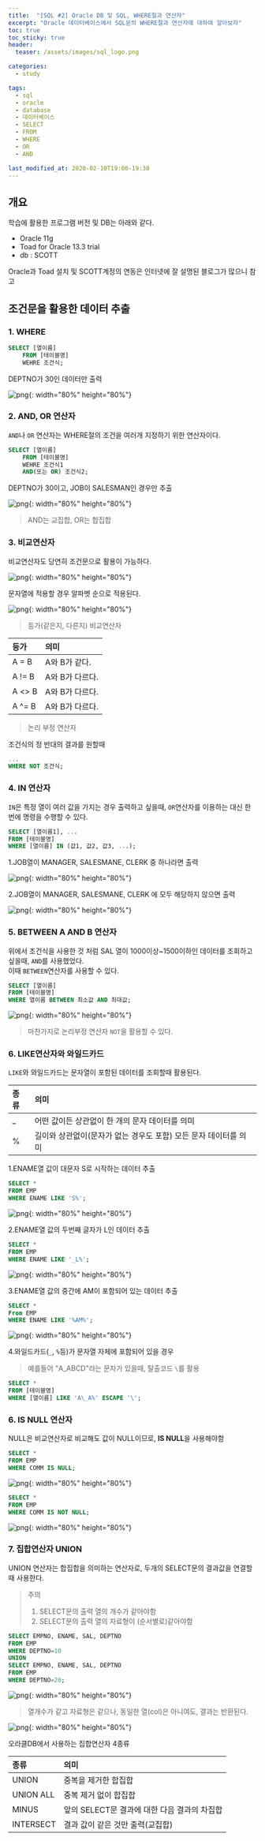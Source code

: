 ```yaml
---
title:  "[SQL #2] Oracle DB 및 SQL, WHERE절과 연산자"
excerpt: "Oracle 데이터베이스에서 SQL문의 WHERE절과 연산자에 대하여 알아보자"
toc: true
toc_sticky: true
header:
  teaser: /assets/images/sql_logo.png

categories:
  - study

tags:
  - sql
  - oracle
  - database
  - 데이터베이스
  - SELECT
  - FROM
  - WHERE
  - OR
  - AND

last_modified_at: 2020-02-10T19:00-19:30
---
```


## 개요  

학습에 활용한 프로그램 버전 및 DB는 아래와 같다.  

- Oracle 11g  
- Toad for Oracle 13.3 trial  
- db : SCOTT  

Oracle과 Toad 설치 및 SCOTT계정의 연동은 인터넷에 잘 설명된 블로그가 많으니 참고  

## 조건문을 활용한 데이터 추출  

### 1. WHERE  

```sql
SELECT [열이름]
	FROM [테이블명]
  	WEHRE 조건식;
```

DEPTNO가 30인 데이터만 출력  

![png](/assets/images/sql/2/where1.PNG){: width="80%" height="80%"}  


### 2. AND, OR 연산자  

`AND`나 `OR` 연산자는 WHERE절의 조건을 여러개 지정하기 위한 연산자이다.  

```sql
SELECT [열이름]
	FROM [테이블명]
  	WEHRE 조건식1
    AND(또는 OR) 조건식2;
```

DEPTNO가 30이고, JOB이 SALESMAN인 경우만 추출  

![png](/assets/images/sql/2/where2.PNG){: width="80%" height="80%"}  

> AND는 교집합, OR는 합집합  


### 3. 비교연산자  

비교연산자도 당연히 조건문으로 활용이 가능하다.  

![png](/assets/images/sql/2/where3.PNG){: width="80%" height="80%"}  

문자열에 적용할 경우 알파벳 순으로 적용된다.  

![png](/assets/images/sql/2/where4.PNG){: width="80%" height="80%"}  


> 등가(같은지, 다른지) 비교연산자  

| 등가 | 의미 |
|:---|:---|
| A = B | A와 B가 같다. |
| A != B | A와 B가 다르다. |
| A <> B | A와 B가 다르다. |
| A ^= B | A와 B가 다르다. |


> 논리 부정 연산자  

조건식의 정 반대의 결과를 원할때  

```sql
...
WHERE NOT 조건식;
```

### 4. IN 연산자  

`IN`은 특정 열이 여러 값을 가지는 경우 출력하고 싶을때, `OR`연산자를 이용하는 대신 한번에 명령을 수행할 수 있다.  

```sql
SELECT [열이름1], ...
FROM [테이블명]
WHERE [열이름] IN (값1, 값2, 값3, ...);
```

1.JOB열이 MANAGER, SALESMANE, CLERK 중 하나라면 출력  

![png](/assets/images/sql/2/where5.PNG){: width="80%" height="80%"}  


2.JOB열이 MANAGER, SALESMANE, CLERK 에 모두 해당하지 않으면 출력  

![png](/assets/images/sql/2/where6.PNG){: width="80%" height="80%"}  


### 5. BETWEEN A AND B 연산자  

위에서 조건식을 사용한 것 처럼 SAL 열이 1000이상~1500이하인 데이터를 조회하고 싶을때, `AND`를 사용했었다.  
이때 `BETWEEN`연산자를 사용할 수 있다.  

```sql
SELECT [열이름]
FROM [테이블명]
WHERE 열이름 BETWEEN 최소값 AND 최대값;
```

![png](/assets/images/sql/2/where7.PNG){: width="80%" height="80%"}  

> 마찬가지로 논리부정 연산자 `NOT`을 활용할 수 있다.  


### 6. LIKE연산자와 와일드카드  

`LIKE`와 와일드카드는 문자열이 포함된 데이터를 조회할때 활용된다.  

| 종류 | 의미 |
|:---|:---|
| _ | 어떤 값이든 상관없이 한 개의 문자 데이터를 의미 |
| % | 길이와 상관없이(문자가 없는 경우도 포함) 모든 문자 데이터를 의미 |


1.ENAME열 값이 대문자 S로 시작하는 데이터 추출  

```sql
SELECT *
FROM EMP
WHERE ENAME LIKE 'S%';
```

![png](/assets/images/sql/2/where8.PNG){: width="80%" height="80%"}  

2.ENAME열 값의 두번째 글자가 L인 데이터 추출  

```sql
SELECT *
FROM EMP
WHERE ENAME LIKE '_L%';
```

![png](/assets/images/sql/2/where9.PNG){: width="80%" height="80%"}  

3.ENAME열 값의 중간에 AM이 포함되어 있는 데이터 추출  

```sql
SELECT * 
From EMP
WHERE ENAME LIKE '%AM%';
```

![png](/assets/images/sql/2/where10.PNG){: width="80%" height="80%"}  

4.와일드카드(`_`, `%`등)가 문자열 자체에 포함되어 있을 경우  

> 예를들어 "A_ABCD"라는 문자가 있을때, 탈출코드 `\`를 활용  

```sql
SELECT *
FROM [테이블명]
WHERE [열이름] LIKE 'A\_A%' ESCAPE '\';
```

### 6. IS NULL 연산자  

NULL은 비교연산자로 비교해도 값이 NULL이므로, **IS NULL**을 사용해야함  

```sql
SELECT *
FROM EMP
WHERE COMM IS NULL;
```

![png](/assets/images/sql/2/where11.PNG){: width="80%" height="80%"}  


```sql
SELECT *
FROM EMP
WHERE COMM IS NOT NULL;
```

![png](/assets/images/sql/2/where12.PNG){: width="80%" height="80%"}  



### 7. 집합연산자 UNION  

UNION 연산자는 합집합을 의미하는 연산자로, 두개의 SELECT문의 결과값을 연결할때 사용한다.  

> 주의  
> 1. SELECT문의 출력 열의 개수가 같아야함  
> 2. SELECT문의 출력 열의 자료형이 (순서별로)같아야함  

```sql
SELECT EMPNO, ENAME, SAL, DEPTNO
FROM EMP
WHERE DEPTNO=10
UNION
SELECT EMPNO, ENAME, SAL, DEPTNO
FROM EMP
WHERE DEPTNO=20;
```

![png](/assets/images/sql/2/where13.PNG){: width="80%" height="80%"}  

> 열개수가 같고 자료형은 같으나, 동일한 열(col)은 아니여도, 결과는 반환된다.  

![png](/assets/images/sql/2/where14.PNG){: width="80%" height="80%"}  


오라클DB에서 사용하는 집합연산자 4종류  

| 종류 | 의미 |
|:---|:---|
| UNION | 중복을 제거한 합집합 |
| UNION ALL | 중복 제거 없이 합집합 |
| MINUS | 앞의 SELECT문 결과에 대한 다음 결과의 차집합 |
| INTERSECT | 결과 값이 같은 것만 출력(교집합) |




